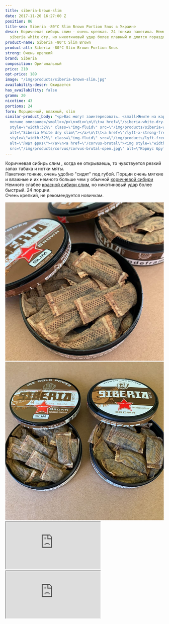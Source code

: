 ```yaml
---
title: siberia-brown-slim
date: 2017-11-20 16:27:00 Z
position: 86
title-seo: Siberia -80°C Slim Brown Portion Snus в Украине
descr: Коричневая сибирь слим - очень крепкая. 24 тонких пакетика. Немного слабее
  siberia white dry, но никотиновый удар более плавный и длится гораздо дольше.
product-name: Siberia -80°C Slim Brown
product-alt: Siberia -80°C Slim Brown Portion Snus
strong: Очень крепкий
brand: Siberia
composition: Оригинальный
price: 210
opt-price: 189
image: "/img/products/siberia-brown-slim.jpg"
availability-descr: Ожидается
has_availability: false
gramm: 20
nicotine: 43
portions: 24
form: Порционный, влажный, slim
similar-product_body: "<p>Вас могут заинтересовать. <small>Жмите на картинки и читайте
  полное описание</small></p>\n<div>\n\t\t<a href=\"/siberia-white-dry-slim\"><img
  style=\"width:32%\" class=\"img-fluid\" src=\"/img/products/siberia-white-dry-slim/siberia-open-and-cryo.jpg\"
  alt=\"Siberia White dry slim\"></a>\n\t\t<a href=\"/lyft-x-strong-freeze-slim-white\"><img
  style=\"width:32%\" class=\"img-fluid\" src=\"/img/products/lyft-freeze/lyft-freeze-open.jpg\"
  alt=\"Лифт фриз\"></a>\n<a href=\"/corvus-brutal\"><img style=\"width:32%\" class=\"img-fluid\"
  src=\"/img/products/corvus/corvus-brutal-open.jpg\" alt=\"Корвус брутал открытый\"></a>\n</div>"
---
```


Коричневая сибирь слим , когда ее открываешь, то чувствуется резкий запах табака и нотки мяты.<br>
Пакетики тонкие, очень удобно "сидят" под губой. Порции очень мягкие и влажные и их немного больше чем у обычной [коричневой сибири](/siberia-brown)<br>
Немного слабее [красной сибири слим](/siberia-white-dry-slim), но никотиновый удар более быстрый. 24 порции.<br>
Очень крепкий, не рекомендуется новичкам.
<div class="popup-gallery d-flex mb-2">
	<a class="mr-2" href="/img/products/siberia-brown/siberia-brown-slim-open.jpg" title="Коричневая сибирь слим"><img class="img-fluid" src="/img/products/siberia-brown/siberia-brown-slim-open.jpg" alt="Коричневая сибирь слим открытая"></a>
	<a href="/img/products/siberia-brown/siberia-brown-slim-and-brown-large.jpg" title="Коричневые сибири, слим и  <a href='/siberia-brown'>большие пакеты</a>"><img class="img-fluid" src="/img/products/siberia-brown/siberia-brown-slim-and-brown-large.jpg" alt="Коричневая сибирь слим vs коричневая сибирь большие пакеты"></a>
</div>
<div class="embed-responsive embed-responsive-16by9 mb-3">
  <iframe class="embed-responsive-item" src="https://www.youtube.com/embed/q4FSYjfKIaU" allowfullscreen></iframe>
</div>
<div class="embed-responsive embed-responsive-16by9 mb-3">
  <iframe class="embed-responsive-item" src="https://www.youtube.com/embed/OYQ3cSQTXl8" allowfullscreen></iframe>
</div>